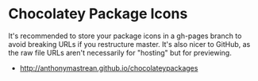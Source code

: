 # Chocolatey Package Icons

It's recommended to store your package icons in a gh-pages branch to avoid breaking URLs if you restructure master. It's also nicer to GitHub, as the raw file URLs aren't necessarily for "hosting" but for previewing.

 * http://anthonymastrean.github.io/chocolateypackages
